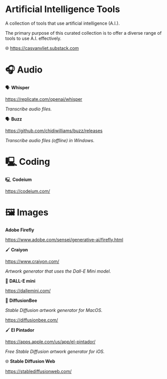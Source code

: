 # Artificial Intelligence Tools

A collection of tools that use artificial intelligence (A.I.).

The primary purpose of this curated collection is to offer a diverse range of tools to use A.I. effectively.

🌐  https://casvanvliet.substack.com

# 🎧 Audio 

🗣️ **Whisper**

https://replicate.com/openai/whisper

*Transcribe audio files.*

🗣️ **Buzz**

https://github.com/chidiwilliams/buzz/releases

*Transcribe audio files (offline) in Windows.*

# 🖳 Coding

🖳 **Codeium**

https://codeium.com/

# 🖼 Images

**Adobe Firefly**

https://www.adobe.com/sensei/generative-ai/firefly.html

🖌 **Craiyon**

https://www.craiyon.com/

*Artwork generator that uses the Dall-E Mini model.*

🎨 **DALL-E mini**

https://dallemini.com/

🐝 **DiffusionBee**

*Stable Diffusion artwork generator for MacOS.*

https://diffusionbee.com/

🖌 **El Pintador**

https://apps.apple.com/us/app/el-pintador/

*Free Stable Diffusion artwork generator for iOS.*

🌐 **Stable Diffusion Web**

https://stablediffusionweb.com/
